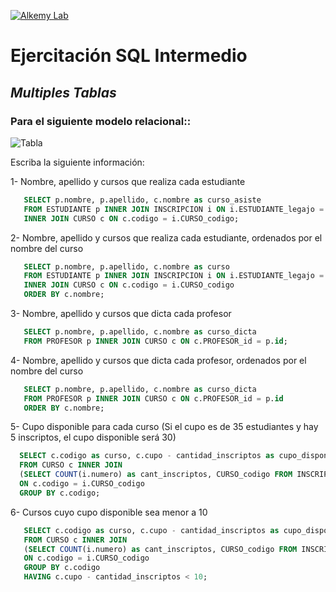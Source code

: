 [![Alkemy Lab](https://academy.alkemy.org/images/alkemy-logo.svg)](https://academy.alkemy.org/)

# Ejercitación SQL Intermedio
## _Multiples Tablas_

### Para el siguiente modelo relacional::

![Tabla](https://lh3.googleusercontent.com/H0OrPiaFu3RKjSoIhFUPJPbTdFGG4gu4S24qHmTSjaRV04QpYZbICRQ-Y6i-DnNCH6pxt0gqLYTbISTuIpAPmM73XXlOS228hhbpmg5DrrvbjD9UiW6hhwujnV8PGoSYq6ZCxSM)

Escriba la siguiente información:

1- Nombre, apellido y cursos que realiza cada estudiante
 ```sql
    SELECT p.nombre, p.apellido, c.nombre as curso_asiste
    FROM ESTUDIANTE p INNER JOIN INSCRIPCION i ON i.ESTUDIANTE_legajo = p.legajo
    INNER JOIN CURSO c ON c.codigo = i.CURSO_codigo;
  ```
2- Nombre, apellido y cursos que realiza cada estudiante, ordenados por el nombre del curso
 ```sql
    SELECT p.nombre, p.apellido, c.nombre as curso
    FROM ESTUDIANTE p INNER JOIN INSCRIPCION i ON i.ESTUDIANTE_legajo = p.legajo
    INNER JOIN CURSO c ON c.codigo = i.CURSO_codigo
    ORDER BY c.nombre;
  ```
3- Nombre, apellido y cursos que dicta cada profesor
 ```sql
    SELECT p.nombre, p.apellido, c.nombre as curso_dicta
    FROM PROFESOR p INNER JOIN CURSO c ON c.PROFESOR_id = p.id;
  ```
4- Nombre, apellido y cursos que dicta cada profesor, ordenados por el nombre del curso
 ```sql
    SELECT p.nombre, p.apellido, c.nombre as curso_dicta
    FROM PROFESOR p INNER JOIN CURSO c ON c.PROFESOR_id = p.id
    ORDER BY c.nombre;
  ```
5- Cupo disponible para cada curso (Si el cupo es de 35 estudiantes y hay 5 inscriptos, el cupo disponible será 30)
 ```sql
   SELECT c.codigo as curso, c.cupo - cantidad_inscriptos as cupo_disponible
   FROM CURSO c INNER JOIN 
   (SELECT COUNT(i.numero) as cant_inscriptos, CURSO_codigo FROM INSCRIPCION i GROUP BY CURSO_codigo) i 
   ON c.codigo = i.CURSO_codigo
   GROUP BY c.codigo;
  ```
 
6- Cursos cuyo cupo disponible sea menor a 10
 ```sql
    SELECT c.codigo as curso, c.cupo - cantidad_inscriptos as cupo_disponible
    FROM CURSO c INNER JOIN 
    (SELECT COUNT(i.numero) as cant_inscriptos, CURSO_codigo FROM INSCRIPCION i GROUP BY CURSO_codigo) i 
    ON c.codigo = i.CURSO_codigo
    GROUP BY c.codigo
    HAVING c.cupo - cantidad_inscriptos < 10;
  ```
